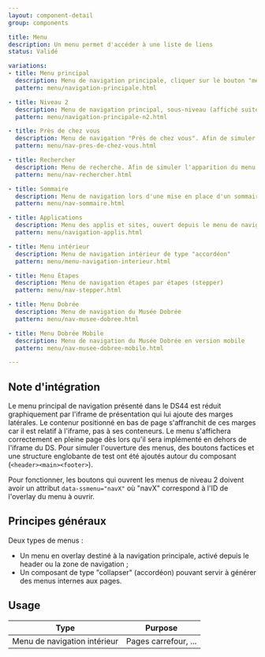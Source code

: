 ```yaml
---
layout: component-detail
group: components

title: Menu
description: Un menu permet d'accéder à une liste de liens
status: Validé

variations:
- title: Menu principal
  description: Menu de navigation principale, cliquer sur le bouton "menu" du header pour afficher le composant
  pattern: menu/navigation-principale.html

- title: Niveau 2
  description: Menu de navigation principal, sous-niveau (affiché suite à un clic sur un élément du premier niveau)
  pattern: menu/navigation-principale-n2.html

- title: Près de chez vous
  description: Menu de navigation "Près de chez vous". Afin de simuler l'apparition du menu dans le DS, deux surcharges de style ont été effectuées directement sur la section de l'overlay (opacité et positionnement à droite rectifiés). Ces surcharges ne doivent pas être reproduites dans l'intégration finale.
  pattern: menu/nav-pres-de-chez-vous.html

- title: Rechercher
  description: Menu de recherche. Afin de simuler l'apparition du menu dans le DS, deux surcharges de style ont été effectuées directement sur la section de l'overlay (opacité et positionnement à droite rectifiés). Ces surcharges ne doivent pas être reproduites dans l'intégration finale.
  pattern: menu/nav-rechercher.html

- title: Sommaire
  description: Menu de navigation lors d'une mise en place d'un sommaire.
  pattern: menu/nav-sommaire.html

- title: Applications
  description: Menu des applis et sites, ouvert depuis le menu de navigation principal niveau 1 (sous les réseaux sociaux)
  pattern: menu/navigation-applis.html

- title: Menu intérieur
  description: Menu de navigation intérieur de type "accordéon"
  pattern: menu/menu-navigation-interieur.html

- title: Menu Étapes
  description: Menu de navigation étapes par étapes (stepper)
  pattern: menu/nav-stepper.html

- title: Menu Dobrée
  description: Menu de navigation du Musée Dobrée
  pattern: menu/nav-musee-dobree.html

- title: Menu Dobrée Mobile
  description: Menu de navigation du Musée Dobrée en version mobile
  pattern: menu/nav-musee-dobree-mobile.html

---
```


## Note d'intégration

Le menu principal de navigation présenté dans le DS44 est réduit graphiquement par l'iframe de présentation qui lui ajoute des marges latérales. Le contenur positionné en bas de page s'affranchit de ces marges car il est relatif à l'iframe, pas à ses conteneurs. Le menu s'affichera correctement en pleine page dès lors qu'il sera implémenté en dehors de l'iframe du DS.
Pour simuler l'ouverture des menus, des boutons factices et une structure englobante de test ont été ajoutés autour du composant (`<header><main><footer>`).

Pour fonctionner, les boutons qui ouvrent les menus de niveau 2 doivent avoir un attribut `data-ssmenu="navX"` où "navX" correspond à l'ID de l'overlay du menu à ouvrir.

## Principes généraux

Deux types de menus :

- Un menu en overlay destiné à la navigation principale, activé depuis le header ou la zone de navigation ;
- Un composant de type "collapser" (accordéon) pouvant servir à générer des menus internes aux pages.

## Usage

| Type              | Purpose                                                                          |
| ---------------   |----------------------------------------------------------------------------------|
| Menu de navigation intérieur| Pages carrefour, ...                     |
